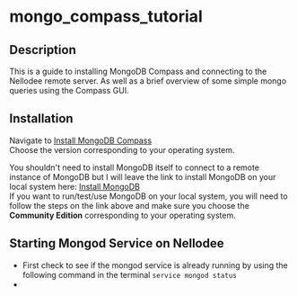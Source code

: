 # mongo_compass_tutorial

## Description

This is a guide to installing MongoDB Compass and connecting to the Nellodee remote server. As well as a brief overview of some simple mongo queries using the Compass GUI.


## Installation 

Navigate to [Install MongoDB Compass](https://www.mongodb.com/docs/compass/master/install/) <br>
Choose the version corresponding to your operating system.

You shouldn't need to install MongoDB itself to connect to a remote instance of MongoDB but I will leave the link to install MongoDB on your local system here: [Install MongoDB](https://www.mongodb.com/docs/manual/installation/) <br>
If you want to run/test/use MongoDB on your local system, you will need to follow the steps on the link above and make sure you choose the <b>Community Edition</b> corresponding to your operating system.

## Starting Mongod Service on Nellodee

- First check to see if the mongod service is already running by using the following command in the terminal `service mongod status`
- 

